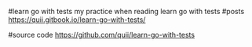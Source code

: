 #learn go with tests
my practice when reading learn go with tests
#posts
https://quii.gitbook.io/learn-go-with-tests/

#source code
https://github.com/quii/learn-go-with-tests
